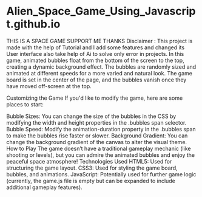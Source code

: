 # Alien_Space_Game_Using_Javascript.github.io
THIS IS A SPACE GAME SUPPORT ME THANKS
 Disclaimer : This project is made with the help of Tutorial and I add some features and changed its User interface also take help of Ai to solve only error in projects.
In this game, animated bubbles float from the bottom of the screen to the top, creating a dynamic background effect. The bubbles are randomly sized and animated at different speeds for a more varied and natural look. The game board is set in the center of the page, and the bubbles vanish once they have moved off-screen at the top.

Customizing the Game
If you'd like to modify the game, here are some places to start:

Bubble Sizes: You can change the size of the bubbles in the CSS by modifying the width and height properties in the .bubbles span selector.
Bubble Speed: Modify the animation-duration property in the .bubbles span to make the bubbles rise faster or slower.
Background Gradient: You can change the background gradient of the canvas to alter the visual theme.
How to Play
The game doesn’t have a traditional gameplay mechanic (like shooting or levels), but you can admire the animated bubbles and enjoy the peaceful space atmosphere!
Technologies Used
HTML5: Used for structuring the game layout.
CSS3: Used for styling the game board, bubbles, and animations.
JavaScript: Potentially used for further game logic (currently, the game.js file is empty but can be expanded to include additional gameplay features).
